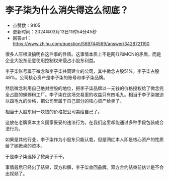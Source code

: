 # 李子柒为什么消失得这么彻底？
- 点赞数：9105
- 更新时间：2024年03月13日11时54分45秒
- 回答url：https://www.zhihu.com/question/569744569/answer/3428721190
<body>
 <p data-pid="ZOSAjEZE">很多人压根没搞明白这件事的性质。这事情本质上不是网红和MCN的矛盾，而是企业大股东恶意使用控制权来侵占小股东利益。</p>
 <p data-pid="AhQnl2eh">李子柒账号属于微念和李子柒共同建立的公司，其中微念占股51%，李子柒占股49%。公司核心资产是李子柒的账号和李子柒品牌。</p>
 <p data-pid="2dJaf-3x">然后微念利用自己绝对控股的地位，把李子柒品牌以一元钱的价格授权给了微念完全占股的螺蛳粉工厂。李子柒在这场交易里的收益只有四毛九。相当于李子柒被迫以四毛九的价格，把公司里属于自己部分的核心资产给卖了。</p>
 <p data-pid="6l4MqkUP">相当于大股东用一块钱的价格把公司卖给自己了。</p>
 <p data-pid="gz5-Occu">这放在老牌资本主义国家妥妥的违法行为。在我们这里却能通过多种手段包装成合法行为。</p>
 <p data-pid="KaQIN4VA">如果是其他行业，李子柒作为小股东只能认栽，但是网红本人即是核心资产的性质给了她掀桌的资本。</p>
 <p data-pid="6U8yXCUH">于是李子柒选择了掀桌子不干。</p>
 <p data-pid="nJCCtEax">事情最后已经出了结果，双方和解，李子柒收回品牌。双方合约结束前估计是不会出视频了。</p>
 <p></p>
</body>